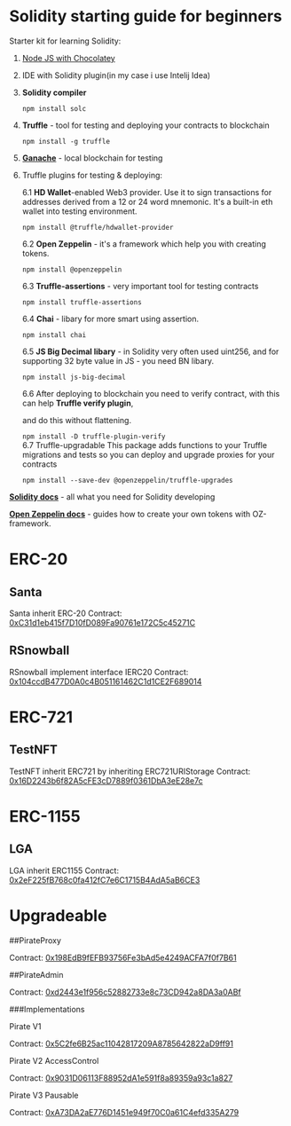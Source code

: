 # Solidity starting guide for beginners


Starter kit for learning Solidity:
1. [Node JS with Chocolatey](https://nodejs.org/)
2. IDE with Solidity plugin(in my case i use Intelij Idea)
3. **Solidity compiler**

	`npm install solc` 

4. **Truffle** - tool for testing and deploying your contracts to blockchain

	`npm install -g truffle`

5. **[Ganache](https://trufflesuite.com/ganache/)** - local blockchain for testing
6. Truffle plugins for testing & deploying:

	6.1 **HD Wallet**-enabled Web3 provider. Use it to sign transactions for addresses derived from a 12 or 24 
	word 		             mnemonic. It's a built-in eth wallet into testing environment.
	
	`npm install @truffle/hdwallet-provider` 
	
	6.2 **Open Zeppelin** - it's a framework which help you with creating tokens.
	
	`npm install @openzeppelin`
			
	6.3 **Truffle-assertions** - very important tool for testing contracts
	
	`npm install truffle-assertions`
			
	6.4 **Chai** - libary for more smart using assertion.
	
	`npm install chai`
			
	6.5 **JS Big Decimal libary** - in Solidity very often used uint256, and for supporting 32 byte value in JS - you 
				need BN libary.
				
	`npm install js-big-decimal`
				
	6.6 After deploying to blockchain you need to verify contract, with this can help **Truffle verify plugin**,
	
	and do this without flattening. 
		  
	`npm install -D truffle-plugin-verify`  
	6.7 Truffle-upgradable
	This package adds functions to your Truffle migrations and tests so you can deploy and upgrade proxies for your contracts
	
	`npm install --save-dev @openzeppelin/truffle-upgrades`

**[Solidity docs](https://docs.soliditylang.org/en/v0.8.11/)** - all what you need for Solidity developing

**[Open Zeppelin docs](https://docs.openzeppelin.com/contracts/4.x/)** - guides how to create your own tokens with OZ-framework. 

# ERC-20

## Santa
Santa inherit ERC-20
Contract: [0xC31d1eb415f7D10fD089Fa90761e172C5c45271C](https://rinkeby.etherscan.io/address/0xC31d1eb415f7D10fD089Fa90761e172C5c45271C#code)

## RSnowball
RSnowball implement interface IERC20
Contract: [0x104ccdB477D0A0c4B051161462C1d1CE2F689014](https://rinkeby.etherscan.io/address/0x104ccdB477D0A0c4B051161462C1d1CE2F689014#code)
# ERC-721
## TestNFT 
TestNFT inherit ERC721 by inheriting ERC721URIStorage
Contract: [0x16D2243b6f82A5cFE3cD7889f0361DbA3eE28e7c](https://rinkeby.etherscan.io/address/0x16D2243b6f82A5cFE3cD7889f0361DbA3eE28e7c#code)
# ERC-1155

## LGA
LGA inherit ERC1155
Contract: [0x2eF225fB768c0fa412fC7e6C1715B4AdA5aB6CE3](https://rinkeby.etherscan.io/address/0x2eF225fB768c0fa412fC7e6C1715B4AdA5aB6CE3#code)


# Upgradeable
##PirateProxy

Contract: [0x198EdB9fEFB93756Fe3bAd5e4249ACFA7f0f7B61](https://rinkeby.etherscan.io/address/0x198EdB9fEFB93756Fe3bAd5e4249ACFA7f0f7B61#code)

##PirateAdmin

Contract: [0xd2443e1f956c52882733e8c73CD942a8DA3a0ABf](https://rinkeby.etherscan.io/address/0xd2443e1f956c52882733e8c73CD942a8DA3a0ABf#code)

###Implementations

Pirate V1

Contract: [0x5C2fe6B25ac11042817209A8785642822aD9ff91](https://rinkeby.etherscan.io/address/0x5C2fe6B25ac11042817209A8785642822aD9ff91#code)

Pirate V2 AccessControl

Contract: [0x9031D06113F88952dA1e591f8a89359a93c1a827](https://rinkeby.etherscan.io/address/0x9031D06113F88952dA1e591f8a89359a93c1a827#code)

Pirate V3 Pausable

Contract: [0xA73DA2aE776D1451e949f70C0a61C4efd335A279](https://rinkeby.etherscan.io/address/0xA73DA2aE776D1451e949f70C0a61C4efd335A279#code)
